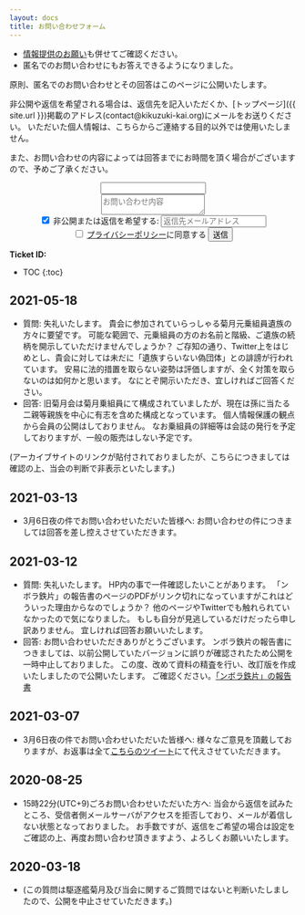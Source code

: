 ```yaml
---
layout: docs
title: お問い合わせフォーム
---
```


- [情報提供のお願い](/docs/seek.html)も併せてご確認ください。
- 匿名でのお問い合わせにもお答えできるようになりました。

原則、匿名でのお問い合わせとその回答はこのページに公開いたします。

非公開や返信を希望される場合は、返信先を記入いただくか、[トップページ]({{ site.url }})掲載のアドレス(contact@kikuzuki<span class="obfuscate">-</span>kai.org)にメールをお送りください。
いただいた個人情報は、こちらからご連絡する目的以外では使用いたしません。

また、お問い合わせの内容によっては回答までにお時間を頂く場合がございますので、予めご了承ください。

<div align="center">
<form name="contact" action="/docs/submitted.html" method="POST" netlify-honeypot="captcha" data-netlify="true">
  <div class="form-group hidden">
    <input class="controls" name="captcha" />
  </div>
  <div class="form-group">
    <textarea class="controls" name="お問い合わせ内容" placeholder="お問い合わせ内容" required></textarea>
  </div>
  <div class="form-group">
    <label><input type="checkbox" onclick="connecttext('email',this.checked);" checked /> 非公開または返信を希望する:</label>
    <input type="email" class="controls" name="返信先メールアドレス" placeholder="返信先メールアドレス" id="email" required />
  </div>
  <label><input type="checkbox" required /> <a href="/rules/privacy.html" target="_blank" rel="noopener">プライバシーポリシー</a>に同意する</label>
  <button type="submit" class="button">送信</button>
</form>
</div>

**Ticket ID:**
- TOC
{:toc}

## 2021-05-18
- 質問:
失礼いたします。
貴会に参加されていらっしゃる菊月元乗組員遺族の方々に要望です。
可能な範囲で、元乗組員の方のお名前と階級、ご遺族の続柄を開示していただけませんでしょうか？
ご存知の通り、Twitter上をはじめとし、貴会に対しては未だに「遺族すらいない偽団体」との誹謗が行われています。
安易に法的措置を取らない姿勢は評価しますが、全く対策を取らないのは如何かと思います。
なにとぞ開示いただき、宜しければご回答ください。
- 回答:
旧菊月会は菊月乗組員にて構成されていましたが、現在は孫に当たる二親等親族を中心に有志を含めた構成となっています。
個人情報保護の観点から会員の公開はしておりません。
なお乗組員の詳細等は会誌の発行を予定しておりますが、一般の販売はしない予定です。

(アーカイブサイトのリンクが貼付されておりましたが、こちらにつきましては確認の上、当会の判断で非表示といたします。)

## 2021-03-13
- 3月6日夜の件でお問い合わせいただいた皆様へ:
お問い合わせの件につきましては回答を差し控えさせていただきます。

## 2021-03-12
- 質問:
失礼いたします。
HP内の事で一件確認したいことがあります。
「ンボラ鉄片」の報告書のぺージのPDFがリンク切れになっていますがこれはどういった理由からなのでしょうか？
他のページやTwitterでも触れられていなかったので気になりました。
もしも自分が見逃しているだけだったら申し訳ありません。
宜しければ回答お願いいたします。
- 回答:
お問い合わせいただきありがとうございます。
ンボラ鉄片の報告書につきましては、以前公開していたバージョンに誤りが確認されたため公開を一時中止しておりました。
この度、改めて資料の精査を行い、改訂版を作成いたしましたので公開いたします。
ご確認ください。[「ンボラ鉄片」の報告書](/blog/mbola-irons-report.html)

## 2021-03-07
- 3月6日夜の件でお問い合わせいただいた皆様へ:
様々なご意見を頂戴しておりますが、お返事は全て[こちらのツイート](https://twitter.com/kikuzukikai/status/1368348956019675137?s=21)にて代えさせていただきます。

## 2020-08-25
- 15時22分(UTC+9)ごろお問い合わせいただいた方へ:
当会から返信を試みたところ、受信者側メールサーバがアクセスを拒否しており、メールが着信しない状態となっておりました。
お手数ですが、返信をご希望の場合は設定をご確認の上、再度お問い合わせ頂きますよう、よろしくお願いいたします。

## 2020-03-18
- (この質問は駆逐艦菊月及び当会に関するご質問ではないと判断いたしましたので、公開を中止させていただきます。)

<!--

- 質問: 
菊月保存会の社章「月輪に覗き菊」は寄贈されたのですか？
- 回答: 
いいえ。当該図案に関する譲渡契約は無く、また著作者人格権は消滅しておりません。

-->
